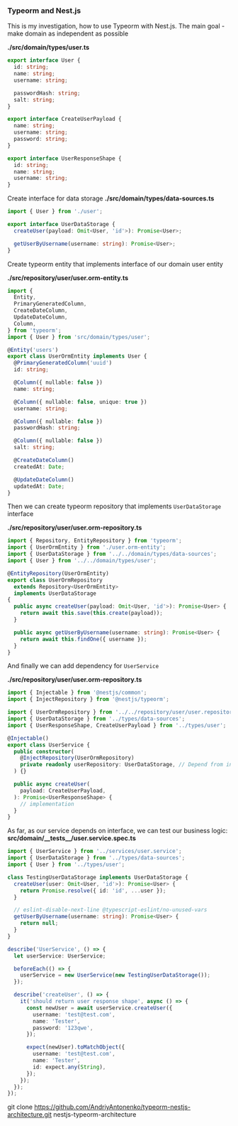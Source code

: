 ### Typeorm and Nest.js

This is my investigation, how to use Typeorm with Nest.js. The main goal - make domain as independent as possible


**./src/domain/types/user.ts**
```ts
export interface User {
  id: string;
  name: string;
  username: string;

  passwordHash: string;
  salt: string;
}

export interface CreateUserPayload {
  name: string;
  username: string;
  password: string;
}

export interface UserResponseShape {
  id: string;
  name: string;
  username: string;
}
```

Create interface for data storage
**./src/domain/types/data-sources.ts**
```ts
import { User } from './user';

export interface UserDataStorage {
  createUser(payload: Omit<User, 'id'>): Promise<User>;

  getUserByUsername(username: string): Promise<User>;
}

```

Create typeorm entity that implements interface of our domain user entity

**./src/repository/user/user.orm-entity.ts**
```ts
import {
  Entity,
  PrimaryGeneratedColumn,
  CreateDateColumn,
  UpdateDateColumn,
  Column,
} from 'typeorm';
import { User } from 'src/domain/types/user';

@Entity('users')
export class UserOrmEntity implements User {
  @PrimaryGeneratedColumn('uuid')
  id: string;

  @Column({ nullable: false })
  name: string;

  @Column({ nullable: false, unique: true })
  username: string;

  @Column({ nullable: false })
  passwordHash: string;

  @Column({ nullable: false })
  salt: string;

  @CreateDateColumn()
  createdAt: Date;

  @UpdateDateColumn()
  updatedAt: Date;
}
```

Then we can create typeorm repository that implements `UserDataStorage` interface

**./src/repository/user/user.orm-repository.ts**
```ts
import { Repository, EntityRepository } from 'typeorm';
import { UserOrmEntity } from './user.orm-entity';
import { UserDataStorage } from '../../domain/types/data-sources';
import { User } from '../../domain/types/user';

@EntityRepository(UserOrmEntity)
export class UserOrmRepository
  extends Repository<UserOrmEntity>
  implements UserDataStorage
{
  public async createUser(payload: Omit<User, 'id'>): Promise<User> {
    return await this.save(this.create(payload));
  }

  public async getUserByUsername(username: string): Promise<User> {
    return await this.findOne({ username });
  }
}
```

And finally we can add dependency for `UserService`

**./src/repository/user/user.orm-repository.ts**
```ts
import { Injectable } from '@nestjs/common';
import { InjectRepository } from '@nestjs/typeorm';

import { UserOrmRepository } from '../../repository/user/user.repository';
import { UserDataStorage } from '../types/data-sources';
import { UserResponseShape, CreateUserPayload } from '../types/user';

@Injectable()
export class UserService {
  public constructor(
    @InjectRepository(UserOrmRepository)
    private readonly userRepository: UserDataStorage, // Depend from interface !!!
  ) {}

  public async createUser(
    payload: CreateUserPayload,
  ): Promise<UserResponseShape> {
    // implementation
  }
}
```

As far, as our service depends on interface, we can test our business logic:
**src/domain/_\_tests__/user.service.spec.ts**

```ts
import { UserService } from '../services/user.service';
import { UserDataStorage } from '../types/data-sources';
import { User } from '../types/user';

class TestingUserDataStorage implements UserDataStorage {
  createUser(user: Omit<User, 'id'>): Promise<User> {
    return Promise.resolve({ id: 'id', ...user });
  }

  // eslint-disable-next-line @typescript-eslint/no-unused-vars
  getUserByUsername(username: string): Promise<User> {
    return null;
  }
}

describe('UserService', () => {
  let userService: UserService;

  beforeEach(() => {
    userService = new UserService(new TestingUserDataStorage());
  });

  describe('createUser', () => {
    it('should return user response shape', async () => {
      const newUser = await userService.createUser({
        username: 'test@test.com',
        name: 'Tester',
        password: '123qwe',
      });

      expect(newUser).toMatchObject({
        username: 'test@test.com',
        name: 'Tester',
        id: expect.any(String),
      });
    });
  });
});

```


git clone https://github.com/AndriyAntonenko/typeorm-nestjs-architecture.git nestjs-typeorm-architecture 
